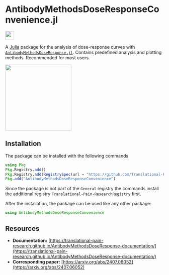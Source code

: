 # AntibodyMethodsDoseResponseConvenience.jl

[<img src="AntibodyMethodsDoseResponse-docs.svg" style="height: 2em;">](https://translational-pain-research.github.io/AntibodyMethodsDoseResponse-documentation/)

A [Julia](https://julialang.org/) package for the analysis of dose-response curves with [`AntibodyMethodsDoseResponse.jl`](https://github.com/Translational-Pain-Research/AntibodyMethodsDoseResponse.jl). Contains predefined analysis and plotting methods. Recommended for most users.


<img src="example.svg" style="height: 15em;">

## Installation

The package can be installed with the following commands

```julia
using Pkg
Pkg.Registry.add()
Pkg.Registry.add(RegistrySpec(url = "https://github.com/Translational-Pain-Research/Translational-Pain-ResearchRegistry"))
Pkg.add("AntibodyMethodsDoseResponseConvenience")
```
Since the package is not part of the `General` registry the commands install the additional registry `Translational-Pain-ResearchRegistry` first.

After the installation, the package can be used like any other package:
```julia
using AntibodyMethodsDoseResponseConvenience
```

## Resources

* **Documentation:** [https://translational-pain-research.github.io/AntibodyMethodsDoseResponse-documentation/](https://translational-pain-research.github.io/AntibodyMethodsDoseResponse-documentation/)
* **Corresponding paper:** [https://arxiv.org/abs/2407.06052](https://arxiv.org/abs/2407.06052)


